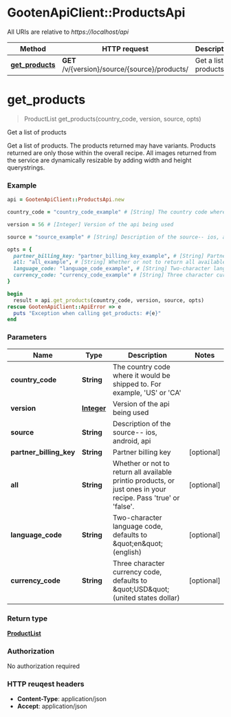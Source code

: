 # GootenApiClient::ProductsApi

All URIs are relative to *https://localhost/api*

Method | HTTP request | Description
------------- | ------------- | -------------
[**get_products**](ProductsApi.md#get_products) | **GET** /v/{version}/source/{source}/products/ | Get a list of products


# **get_products**
> ProductList get_products(country_code, version, source, opts)

Get a list of products

Get a list of products. The products returned may have variants. Products returned are only those within the overall recipe. All images returned from the service are dynamically resizable by adding width and height querystrings.

### Example
```ruby
api = GootenApiClient::ProductsApi.new

country_code = "country_code_example" # [String] The country code where it would be shipped to. For example, 'US' or 'CA'

version = 56 # [Integer] Version of the api being used

source = "source_example" # [String] Description of the source-- ios, android, api

opts = { 
  partner_billing_key: "partner_billing_key_example", # [String] Partner billing key
  all: "all_example", # [String] Whether or not to return all available printio products, or just ones in your recipe. Pass 'true' or 'false'.
  language_code: "language_code_example", # [String] Two-character language code, defaults to \"en\" (english)
  currency_code: "currency_code_example" # [String] Three character currency code, defaults to \"USD\" (united states dollar)
}

begin
  result = api.get_products(country_code, version, source, opts)
rescue GootenApiClient::ApiError => e
  puts "Exception when calling get_products: #{e}"
end
```

### Parameters

Name | Type | Description  | Notes
------------- | ------------- | ------------- | -------------
 **country_code** | **String**| The country code where it would be shipped to. For example, &#39;US&#39; or &#39;CA&#39; | 
 **version** | [**Integer**](.md)| Version of the api being used | 
 **source** | **String**| Description of the source-- ios, android, api | 
 **partner_billing_key** | **String**| Partner billing key | [optional] 
 **all** | **String**| Whether or not to return all available printio products, or just ones in your recipe. Pass &#39;true&#39; or &#39;false&#39;. | [optional] 
 **language_code** | **String**| Two-character language code, defaults to \&quot;en\&quot; (english) | [optional] 
 **currency_code** | **String**| Three character currency code, defaults to \&quot;USD\&quot; (united states dollar) | [optional] 

### Return type

[**ProductList**](ProductList.md)

### Authorization

No authorization required

### HTTP reuqest headers

 - **Content-Type**: application/json
 - **Accept**: application/json



